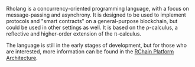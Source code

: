 Rholang is a concurrency-oriented programming language, with a focus on message-passing and asynchrony. It is designed to be used to implement protocols and "smart contracts" on a general-purpose blockchain, but could be used in other settings as well. It is based on the ρ-calculus, a reflective and higher-order extension of the π-calculus.

The language is still in the early stages of development, but for those who are interested, more information can be found in the [RChain Platform Architecture](http://rchain-architecture.readthedocs.io/en/latest/).
